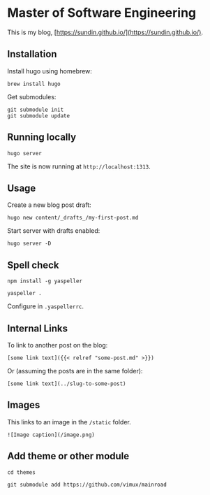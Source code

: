 # Master of Software Engineering

This is my blog, [https://sundin.github.io/](https://sundin.github.io/).

## Installation

Install hugo using homebrew:

    brew install hugo

Get submodules:

    git submodule init
    git submodule update

## Running locally

    hugo server

The site is now running at `http://localhost:1313`.

## Usage

Create a new blog post draft:

    hugo new content/_drafts_/my-first-post.md

Start server with drafts enabled:

    hugo server -D

## Spell check

    npm install -g yaspeller

    yaspeller .

Configure in `.yaspellerrc`.

## Internal Links

To link to another post on the blog:

    [some link text]({{< relref "some-post.md" >}})

Or (assuming the posts are in the same folder):

    [some link text](../slug-to-some-post)

## Images

This links to an image in the `/static` folder.

    ![Image caption](/image.png)

## Add theme or other module

    cd themes

    git submodule add https://github.com/vimux/mainroad
